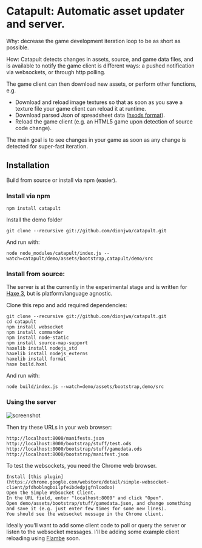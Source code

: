 [haxe]:http://http://haxe.org
[haxe3]:http://haxe.org/manual/haxe3
[flambe]:http://lib.haxe.org/p/flambe
[wafl]:https://github.com/aduros/flambe/wiki/Wafl
[nodejs]:http://nodejs.org/
[hxods]:https://github.com/ncannasse/hxods

# Catapult: Automatic asset updater and server.

Why: decrease the game development iteration loop to be as short as possible.

How: Catapult detects changes in assets, source, and game data files, and is available to notify the game client is different ways: a pushed notification via websockets, or through http polling.

The game client can then download new assets, or perform other functions, e.g.

- Download and reload image textures so that as soon as you save a texture file your game client can reload it at runtime.
- Download parsed Json of spreadsheet data ([hxods format][hxods]).
- Reload the game client (e.g. an HTML5 game upon detection of source code change).

The main goal is to see changes in your game as soon as any change is detected for super-fast iteration.

## Installation

Build from source or install via npm (easier).

### Install via npm

	npm install catapult

Install the demo folder

	git clone --recursive git://github.com/dionjwa/catapult.git
	
And run with: 


	node node_modules/catapult/index.js --watch=catapult/demo/assets/bootstrap,catapult/demo/src

### Install from source:

The server is at the currently in the experimental stage and is written for [Haxe 3][haxe3], but is platform/language agnostic.  

Clone this repo and add required dependencies:

	git clone --recursive git://github.com/dionjwa/catapult.git
	cd catapult
	npm install websocket
	npm install commander
	npm install node-static
	npm install source-map-support
	haxelib install nodejs_std
	haxelib install nodejs_externs
	haxelib install format
	haxe build.hxml
	
And run with: 

	node build/index.js --watch=demo/assets/bootstrap,demo/src
	
### Using the server

![screenshot](https://github.com/dionjwa/catapult/demo/catapult_demo.png)
	
Then try these URLs in your web browser:

	http://localhost:8000/manifests.json
	http://localhost:8000/bootstrap/stuff/test.ods
	http://localhost:8000/bootstrap/stuff/gamedata.ods
	http://localhost:8000/bootstrap/manifest.json
	
To test the websockets, you need the Chrome web browser.
	
	Install [this plugin](https://chrome.google.com/webstore/detail/simple-websocket-client/pfdhoblngboilpfeibdedpjgfnlcodoo)
	Open the Simple Websocket Client.
	In the URL field, enter "localhost:8000" and click "Open".
	Open demo/assets/bootstrap/stuff/gamedata.json, and change something and save it (e.g. just enter few times for some new lines).
	You should see the websocket message in the Chrome client.

Ideally you'll want to add some client code to poll or query the server or listen to the websocket messages.  I'll be adding some example client reloading using [Flambe][flambe] soon.
	



